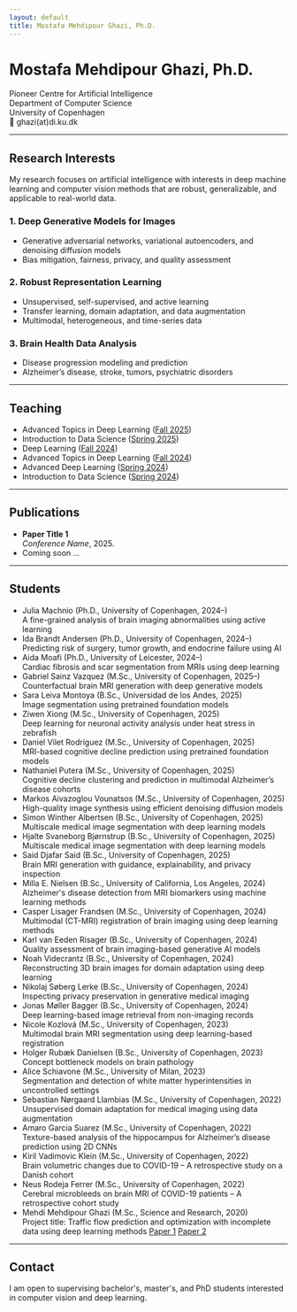 ```yaml
---
layout: default
title: Mostafa Mehdipour Ghazi, Ph.D.
---
```


# Mostafa Mehdipour Ghazi, Ph.D.

Pioneer Centre for Artificial Intelligence  
Department of Computer Science  
University of Copenhagen  
📧 ghazi(at)di.ku.dk

---

## Research Interests

My research focuses on artificial intelligence with interests in deep machine learning and computer vision methods that are robust, generalizable, and applicable to real-world data. 

### 1. Deep Generative Models for Images
- Generative adversarial networks, variational autoencoders, and denoising diffusion models  
- Bias mitigation, fairness, privacy, and quality assessment  

### 2. Robust Representation Learning
- Unsupervised, self-supervised, and active learning
- Transfer learning, domain adaptation, and data augmentation
- Multimodal, heterogeneous, and time-series data  

### 3. Brain Health Data Analysis
- Disease progression modeling and prediction
- Alzheimer’s disease, stroke, tumors, psychiatric disorders

---

## Teaching

- Advanced Topics in Deep Learning ([Fall 2025](https://kurser.ku.dk/course/ndak24003u/2025-2026))  
- Introduction to Data Science ([Spring 2025](https://kurser.ku.dk/course/ndak16003u))  
- Deep Learning ([Fall 2024](https://kurser.ku.dk/course/ndak24002u/2024-2025))  
- Advanced Topics in Deep Learning ([Fall 2024](https://kurser.ku.dk/course/ndak24003u/2024-2025))  
- Advanced Deep Learning ([Spring 2024](https://kurser.ku.dk/course/ndak22002u/2023-2024))  
- Introduction to Data Science ([Spring 2024](https://kurser.ku.dk/course/ndak16003u/2024-2025))    

---

## Publications

- **Paper Title 1**  
  *Conference Name*, 2025.
- Coming soon ...

---

## Students

- Julia Machnio (Ph.D., University of Copenhagen, 2024–)  
  A fine-grained analysis of brain imaging abnormalities using active learning  
- Ida Brandt Andersen (Ph.D., University of Copenhagen, 2024–)  
  Predicting risk of surgery, tumor growth, and endocrine failure using AI  
- Aida Moafi (Ph.D., University of Leicester, 2024–)  
  Cardiac fibrosis and scar segmentation from MRIs using deep learning
- Gabriel Sainz Vazquez (M.Sc., University of Copenhagen, 2025–)  
  Counterfactual brain MRI generation with deep generative models  
- Sara Leiva Montoya (B.Sc., Universidad de los Andes, 2025)  
  Image segmentation using pretrained foundation models  
- Ziwen Xiong (M.Sc., University of Copenhagen, 2025)  
  Deep learning for neuronal activity analysis under heat stress in zebrafish  
- Daniel Vilet Rodríguez (M.Sc., University of Copenhagen, 2025)  
  MRI-based cognitive decline prediction using pretrained foundation models  
- Nathaniel Putera (M.Sc., University of Copenhagen, 2025)  
  Cognitive decline clustering and prediction in multimodal Alzheimer’s disease cohorts  
- Markos Aivazoglou Vounatsos (M.Sc., University of Copenhagen, 2025)  
  High-quality image synthesis using efficient denoising diffusion models  
- Simon Winther Albertsen (B.Sc., University of Copenhagen, 2025)  
  Multiscale medical image segmentation with deep learning models  
- Hjalte Svaneborg Bjørnstrup (B.Sc., University of Copenhagen, 2025)  
  Multiscale medical image segmentation with deep learning models  
- Said Djafar Said (B.Sc., University of Copenhagen, 2025)  
  Brain MRI generation with guidance, explainability, and privacy inspection  
- Milla E. Nielsen (B.Sc., University of California, Los Angeles, 2024)  
  Alzheimer's disease detection from MRI biomarkers using machine learning methods  
- Casper Lisager Frandsen (M.Sc., University of Copenhagen, 2024)  
  Multimodal (CT-MRI) registration of brain imaging using deep learning methods
- Karl van Eeden Risager (B.Sc., University of Copenhagen, 2024)  
  Quality assessment of brain imaging-based generative AI models  
- Noah Videcrantz (B.Sc., University of Copenhagen, 2024)  
  Reconstructing 3D brain images for domain adaptation using deep learning  
- Nikolaj Søberg Lerke (B.Sc., University of Copenhagen, 2024)  
  Inspecting privacy preservation in generative medical imaging  
- Jonas Møller Bagger (B.Sc., University of Copenhagen, 2024)  
  Deep learning-based image retrieval from non-imaging records  
- Nicole Kozlová (M.Sc., University of Copenhagen, 2023)  
  Multimodal brain MRI segmentation using deep learning-based registration  
- Holger Rubæk Danielsen (B.Sc., University of Copenhagen, 2023)  
  Concept bottleneck models on brain pathology  
- Alice Schiavone (M.Sc., University of Milan, 2023)  
  Segmentation and detection of white matter hyperintensities in uncontrolled settings  
- Sebastian Nørgaard Llambias (M.Sc., University of Copenhagen, 2022)  
  Unsupervised domain adaptation for medical imaging using data augmentation  
- Amaro Garcia Suarez (M.Sc., University of Copenhagen, 2022)  
  Texture-based analysis of the hippocampus for Alzheimer’s disease prediction using 2D CNNs  
- Kiril Vadimovic Klein (M.Sc., University of Copenhagen, 2022)  
  Brain volumetric changes due to COVID-19 – A retrospective study on a Danish cohort  
- Neus Rodeja Ferrer (M.Sc., University of Copenhagen, 2022)  
  Cerebral microbleeds on brain MRI of COVID-19 patients – A retrospective cohort study  
- Mehdi Mehdipour Ghazi (M.Sc., Science and Research, 2020)  
  Project title: Traffic flow prediction and optimization with incomplete data using deep learning methods
  [Paper 1](https://doi.org/10.48550/arXiv.2204.10222) [Paper 2](https://ceur-ws.org/Vol-3497/paper-130.pdf)  

---


## Contact

I am open to supervising bachelor's, master's, and PhD students interested in computer vision and deep learning.
